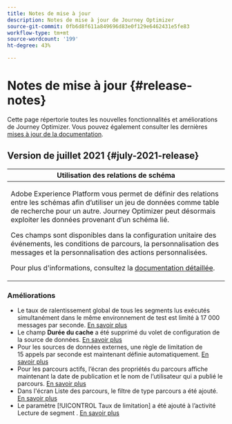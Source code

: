 ```yaml
---
title: Notes de mise à jour
description: Notes de mise à jour de Journey Optimizer
source-git-commit: 0fb6d8f611a849696d83e0f129e6462431e5fe83
workflow-type: tm+mt
source-wordcount: '199'
ht-degree: 43%

---
```



# Notes de mise à jour {#release-notes}

Cette page répertorie toutes les nouvelles fonctionnalités et améliorations de Journey Optimizer.
Vous pouvez également consulter les dernières [mises à jour de la documentation](documentation-updates.md).

## Version de juillet 2021 {#july-2021-release}

<table>
<thead>
<tr>
<th><strong>Utilisation des relations de schéma</strong><br/></th>
</tr>
</thead>
<tbody>
<tr>
<td>
<p>Adobe Experience Platform vous permet de définir des relations entre les schémas afin d’utiliser un jeu de données comme table de recherche pour un autre. Journey Optimizer peut désormais exploiter les données provenant d’un schéma lié.</p>
<p>Ces champs sont disponibles dans la configuration unitaire des événements, les conditions de parcours, la personnalisation des messages et la personnalisation des actions personnalisées.
<p>Pour plus d'informations, consultez la <a href="event/experience-event-schema.md#leverage_schema_relationships">documentation détaillée</a>.</p>
</td>
</tr>
</tbody>
</table>

### Améliorations

* Le taux de ralentissement global de tous les segments lus exécutés simultanément dans le même environnement de test est limité à 17 000 messages par seconde. [En savoir plus](building-journeys/read-segment.md#configuring-segment-trigger-activity)
* Le champ **Durée du cache** a été supprimé du volet de configuration de la source de données. [En savoir plus](datasource/about-data-sources.md)
* Pour les sources de données externes, une règle de limitation de 15 appels par seconde est maintenant définie automatiquement. [En savoir plus](configuration/external-systems.md#capping)
* Pour les parcours actifs, l’écran des propriétés du parcours affiche maintenant la date de publication et le nom de l’utilisateur qui a publié le parcours. [En savoir plus](building-journeys/journey-gs.md#change-properties)
* Dans l&#39;écran Liste des parcours, le filtre de type parcours a été ajouté. [En savoir plus](user-interface.md#section_lgm_hpz_pgb)
* Le paramètre [!UICONTROL Taux de limitation] a été ajouté à l’activité Lecture de segment . [En savoir plus](building-journeys/read-segment.md#configuring-segment-trigger-activity)

